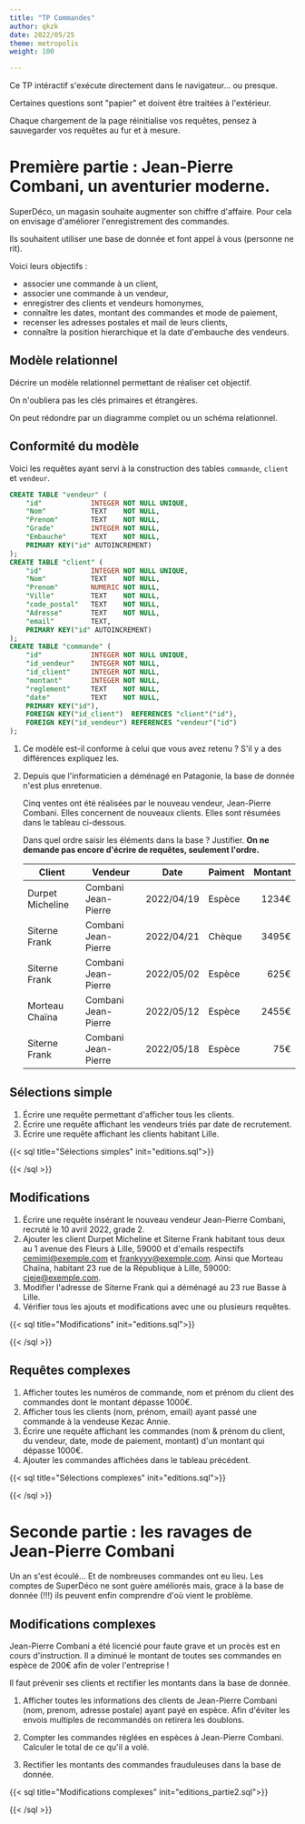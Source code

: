 ```yaml
---
title: "TP Commandes"
author: qkzk
date: 2022/05/25
theme: metropolis
weight: 100

---
```


Ce TP intéractif s'exécute directement dans le navigateur... ou presque.

Certaines questions sont "papier" et doivent être traitées à l'extérieur.

Chaque chargement de la page réinitialise vos requêtes, pensez à sauvegarder vos requêtes au fur et à mesure.


# Première partie : Jean-Pierre Combani, un aventurier moderne.

SuperDéco, un magasin souhaite augmenter son chiffre d'affaire. 
Pour cela on envisage d'améliorer l'enregistrement des commandes.


Ils souhaitent utiliser une base de donnée et font appel à vous (personne ne rit).

Voici leurs objectifs :

* associer une commande à un client,
* associer une commande à un vendeur,
* enregistrer des clients et vendeurs homonymes,
* connaître les dates, montant des commandes et mode de paiement,
* recenser les adresses postales et mail de leurs clients,
* connaître la position hierarchique et la date d'embauche des vendeurs.

## Modèle relationnel

Décrire un modèle relationnel permettant de réaliser cet objectif.

On n'oubliera pas les clés primaires et étrangères.

On peut rédondre par un diagramme complet ou un schéma relationnel.

## Conformité du modèle

Voici les requêtes ayant servi à la construction des tables `commande`, `client` et `vendeur`.

```sql
CREATE TABLE "vendeur" (
	"id"	        INTEGER NOT NULL UNIQUE,
	"Nom"	        TEXT    NOT NULL,
	"Prenom"	    TEXT    NOT NULL,
	"Grade"	        INTEGER NOT NULL,
	"Embauche"	    TEXT    NOT NULL,
	PRIMARY KEY("id" AUTOINCREMENT)
);
CREATE TABLE "client" (
	"id"	        INTEGER NOT NULL UNIQUE,
	"Nom"	        TEXT    NOT NULL,
	"Prenom"	    NUMERIC NOT NULL,
	"Ville"	        TEXT    NOT NULL,
	"code_postal"	TEXT    NOT NULL,
	"Adresse"	    TEXT    NOT NULL,
	"email"	        TEXT,
	PRIMARY KEY("id" AUTOINCREMENT)
);
CREATE TABLE "commande" (
	"id"	        INTEGER NOT NULL UNIQUE,
	"id_vendeur"	INTEGER NOT NULL,
	"id_client"	    INTEGER NOT NULL,
	"montant"	    INTEGER NOT NULL,
	"reglement"	    TEXT    NOT NULL,
	"date"	        TEXT    NOT NULL,
	PRIMARY KEY("id"),
	FOREIGN KEY("id_client")  REFERENCES "client"("id"),
	FOREIGN KEY("id_vendeur") REFERENCES "vendeur"("id")
);
```

1. Ce modèle est-il conforme à celui que vous avez retenu ? S'il y a des différences expliquez les.
2. Depuis que l'informaticien a déménagé en Patagonie, la base de donnée n'est plus enretenue.

    Cinq ventes ont été réalisées par le nouveau vendeur, Jean-Pierre Combani.
    Elles concernent de nouveaux clients. Elles sont résumées dans le tableau ci-dessous.

    Dans quel ordre saisir les éléments dans la base ? Justifier. **On ne demande pas encore d'écrire de requêtes, seulement l'ordre.**

    | Client           | Vendeur             | Date       | Paiment | Montant |
    |------------------|---------------------|------------|---------|--------:|
    | Durpet Micheline | Combani Jean-Pierre | 2022/04/19 | Espèce  |   1234€ |
    | Siterne Frank    | Combani Jean-Pierre | 2022/04/21 | Chèque  |   3495€ |
    | Siterne Frank    | Combani Jean-Pierre | 2022/05/02 | Espèce  |    625€ |
    | Morteau Chaïna   | Combani Jean-Pierre | 2022/05/12 | Espèce  |   2455€ |
    | Siterne Frank    | Combani Jean-Pierre | 2022/05/18 | Espèce  |     75€ |


## Sélections simple

1. Écrire une requête permettant d'afficher tous les clients.
2. Écrire une requête affichant les vendeurs triés par date de recrutement.
3. Écrire une requête affichant les clients habitant Lille.

{{< sql title="Sélections simples" init="editions.sql">}}


{{< /sql >}}


## Modifications

1. Écrire une requête insérant le nouveau vendeur Jean-Pierre Combani, recruté le 10 avril 2022, grade 2.
2. Ajouter les client Durpet Micheline et Siterne Frank habitant tous deux au 1 avenue des Fleurs à Lille, 59000 et d'emails
    respectifs cemimi@exemple.com et frankyyy@exemple.com.
    Ainsi que Morteau Chaïna, habitant 23 rue de la République à Lille, 59000: cjeje@exemple.com.
4. Modifier l'adresse de Siterne Frank qui a déménagé au 23 rue Basse à Lille.
5. Vérifier tous les ajouts et modifications avec une ou plusieurs requêtes.

{{< sql title="Modifications" init="editions.sql">}}

{{< /sql >}}

## Requêtes complexes

1. Afficher toutes les numéros de commande, nom et prénom du client des commandes dont le montant dépasse 1000€.
2. Afficher tous les clients (nom, prénom, email) ayant passé une commande à la vendeuse Kezac Annie.
3. Écrire une requête affichant les commandes (nom & prénom du client, du vendeur, date, mode de paiement, montant)
    d'un montant qui dépasse 1000€.
4. Ajouter les commandes affichées dans le tableau précédent.

{{< sql title="Sélections complexes" init="editions.sql">}}

{{< /sql >}}


# Seconde partie : les ravages de Jean-Pierre Combani

Un an s'est écoulé... Et de nombreuses commandes ont eu lieu.
Les comptes de SuperDéco ne sont guère améliorés mais, grace à la base de donnée (!!!)
ils peuvent enfin comprendre d'où vient le problème.


## Modifications complexes

Jean-Pierre Combani a été licencié pour faute grave et un procès est en cours d'instruction.
Il a diminué le montant de toutes ses commandes en espèce de 200€ afin de voler l'entreprise !

Il faut prévenir ses clients et rectifier les montants dans la base de donnée.

1. Afficher toutes les informations des clients de Jean-Pierre Combani 
    (nom, prenom, adresse postale) ayant payé en espèce.
    Afin d'éviter les envois multiples de recommandés on retirera les doublons.

2. Compter les commandes réglées en espèces à Jean-Pierre Combani. Calculer le 
    total de ce qu'il a volé.
3. Rectifier les montants des commandes frauduleuses dans la base de donnée.
    

{{< sql title="Modifications complexes" init="editions_partie2.sql">}}

{{< /sql >}}


